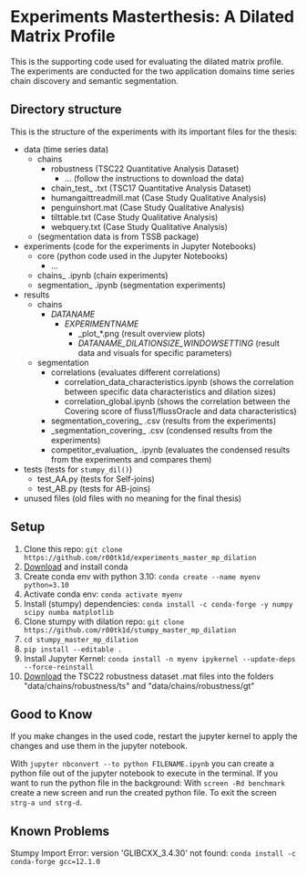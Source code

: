 # Experiments Masterthesis: A Dilated Matrix Profile
This is the supporting code used for evaluating the dilated matrix profile. The experiments are conducted for the two application domains time series chain discovery and semantic segmentation.

## Directory structure ##   
This is the structure of the experiments with its important files for the thesis:
- data                          (time series data)
    - chains
        - robustness            (TSC22 Quantitative Analysis Dataset)
            - ...               (follow the instructions to download the data)
        - chain_test_ .txt      (TSC17 Quantitative Analysis Dataset)
        - humangaittreadmill.mat (Case Study Qualitative Analysis)  
        - penguinshort.mat  (Case Study Qualitative Analysis)
        - tilttable.txt  (Case Study Qualitative Analysis)
        - webquery.txt  (Case Study Qualitative Analysis)           
    - (segmentation data is from TSSB package)
- experiments                   (code for the experiments in Jupyter Notebooks)
    - core                      (python code used in the Jupyter Notebooks)   
        - ...                   
    - chains_ .ipynb             (chain experiments)
    - segmentation_ .ipynb       (segmentation experiments)
- results
    - chains
        - _DATANAME_
            - _EXPERIMENTNAME_
                - \_plot_*.png (result overview plots)
                - _DATANAME_DILATIONSIZE_WINDOWSETTING_ (result data and visuals for specific parameters)
    - segmentation
        - correlations (evaluates different correlations)
            - correlation_data_characteristics.ipynb (shows the correlation between specific data characteristics and dilation sizes)
            - correlation_global.ipynb (shows the correlation between the Covering score of fluss1/flussOracle and data characteristics)
        - segmentation_covering_ .csv (results from the experiments)
        - \_segmentation_covering_ .csv (condensed results from the experiments)
        - competitor_evaluation_ .ipynb (evaluates the condensed results from the experiments and compares them)
- tests (tests for `stumpy_dil()`)
    - test_AA.py (tests for Self-joins)
    - test_AB.py (tests for AB-joins)
- unused files (old files with no meaning for the final thesis)

## Setup ##
1. Clone this repo: `git clone https://github.com/r00tk1d/experiments_master_mp_dilation`
2. [Download](https://conda.io/projects/conda/en/latest/user-guide/install/index.html) and install conda
3. Create conda env with python 3.10: `conda create --name myenv python=3.10`
4. Activate conda env: `conda activate myenv`
5. Install (stumpy) dependencies: `conda install -c conda-forge -y numpy scipy numba matplotlib`
6. Clone stumpy with dilation repo: `git clone https://github.com/r00tk1d/stumpy_master_mp_dilation`
7. `cd stumpy_master_mp_dilation`
8. `pip install --editable .`
9. Install Jupyter Kernel: `conda install -n myenv ipykernel --update-deps --force-reinstall`
10. [Download](https://sites.google.com/view/robust-time-series-chain-22) the TSC22 robustness dataset .mat files into the folders "data/chains/robustness/ts" and "data/chains/robustness/gt"


## Good to Know ##
If you make changes in the used code, restart the jupyter kernel to apply the changes and use them in the jupyter notebook.

With `jupyter nbconvert --to python FILENAME.ipynb` you can create a python file out of the jupyter notebook to execute in the terminal. If you want to run the python file in the background: With `screen -Rd benchmark` create a new screen and run the created python file. To exit the screen `strg-a und strg-d`.

## Known Problems ##

Stumpy Import Error: version 'GLIBCXX_3.4.30' not found: `conda install -c conda-forge gcc=12.1.0`


